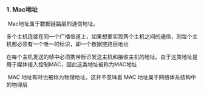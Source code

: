 ### 1. Mac地址

​		Mac地址属于数据链路层的通信地址。

​		多个主机连接在同一个广播信道上，如果想要实现两个主机之间的通信，则每个主机都必须有一个唯一的标识，即一个数据链路层地址

​		在每个主机发送的帧中必须携带标识发送主机和接收主机的地址。由于这类地址是用于媒体接入控制MAC，因此这类地址被称为MAC地址

​		MAC 地址有时也被称为物理地址。这并不意味着 MAC 地址属于网络体系结构中的物理层